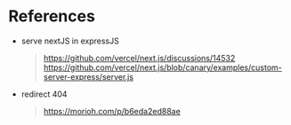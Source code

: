 # References
- serve nextJS in expressJS
    > https://github.com/vercel/next.js/discussions/14532 <br>
    > https://github.com/vercel/next.js/blob/canary/examples/custom-server-express/server.js <br>

- redirect 404
    > https://morioh.com/p/b6eda2ed88ae <br>